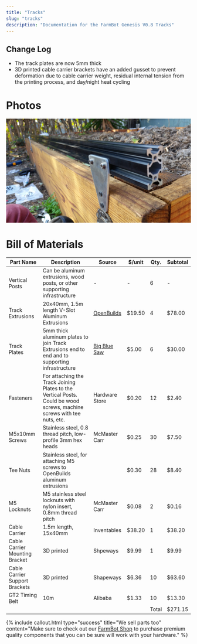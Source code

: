 ```yaml
---
title: "Tracks"
slug: "tracks"
description: "Documentation for the FarmBot Genesis V0.8 Tracks"
---
```


## Change Log
* The track plates are now 5mm thick
* 3D printed cable carrier brackets have an added gusset to prevent deformation due to cable carrier weight, residual internal tension from the printing process, and day/night heat cycling

# Photos



![20150113_140302.jpg](_images/20150113_140302.jpg)



# Bill of Materials



|Part Name                     |Description                   |Source                        |$/unit                        |Qty.                          |Subtotal                      |
|------------------------------|------------------------------|------------------------------|------------------------------|------------------------------|------------------------------|
|Vertical Posts                |Can be aluminum extrusions, wood posts, or other supporting infrastructure|-                             |-                             |6                             |-
|Track Extrusions              |20x40mm, 1.5m length V-Slot Aluminum Extrusions|[OpenBuilds](http://openbuildspartstore.com/v-slot-20-x-40mm/)|$19.50                        |4                             |$78.00
|Track Plates                  |5mm thick aluminum plates to join Track Extrusions end to end and to supporting infrastructure|[Big Blue Saw](http://bigbluesaw.com)|$5.00                         |6                             |$30.00
|Fasteners                     |For attaching the Track Joining Plates to the Vertical Posts. Could be wood screws, machine screws with tee nuts, etc.|Hardware Store                |$0.20                         |12                            |$2.40
|M5x10mm Screws                |Stainless steel, 0.8 thread pitch, low-profile 3mm hex heads|McMaster Carr                 |$0.25                         |30                            |$7.50
|Tee Nuts                      |Stainless steel, for attaching M5 screws to OpenBuilds aluminum extrusions|                              |$0.30                         |28                            |$8.40
|M5 Locknuts                   |M5 stainless steel locknuts with nylon insert, 0.8mm thread pitch|McMaster Carr                 |$0.08                         |2                             |$0.16
|Cable Carrier                 |1.5m length, 15x40mm          |Inventables                   |$38.20                        |1                             |$38.20
|Cable Carrier Mounting Bracket|3D printed                    |Shpeways                      |$9.99                         |1                             |$9.99
|Cable Carrier Support Brackets|3D printed                    |Shapeways                     |$6.36                         |10                            |$63.60
|GT2 Timing Belt               |10m                           |Alibaba                       |$1.33                         |10                            |$13.30
|                              |                              |                              |                              |Total                         |$271.15



{%
include callout.html
type="success"
title="We sell parts too"
content="Make sure to check out our [FarmBot Shop](http://go.farmbot.it/shop/) to purchase premium quality components that you can be sure will work with your hardware."
%}

